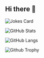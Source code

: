 ## Hi there 👋

 ![Jokes Card](https://readme-jokes.vercel.app/api)

![GitHub Stats](https://github-readme-stats.vercel.app/api?username=Bunyips-Rabone&show_icons=true&theme=radical)

![GitHub Langs](https://github-readme-stats.vercel.app/api/top-langs/?username=Bunyips-Rabone&layout=compact&theme=radical)

![Github Trophy](https://github-profile-trophy.vercel.app/?username=Bunyips-Rabone&theme=radical)

<!--
**Bunyips-Rabone/Bunyips-Rabone** is a ✨ _special_ ✨ repository because its `README.md` (this file) appears on your GitHub profile.

Here are some ideas to get you started:

- 🔭 I’m currently working on ...
- 🌱 I’m currently learning ...
- 👯 I’m looking to collaborate on ...
- 🤔 I’m looking for help with ...
- 💬 Ask me about ...
- 📫 How to reach me: ...
- 😄 Pronouns: ...
- ⚡ Fun fact: ...
-->

